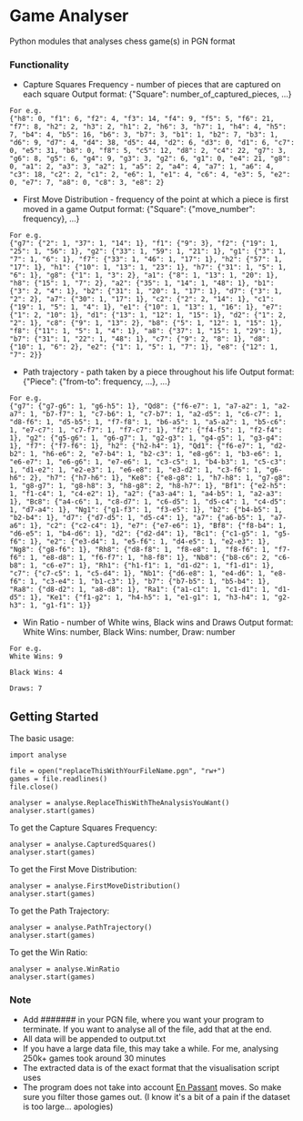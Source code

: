 # Game Analyser

Python modules that analyses chess game(s) in PGN format

### Functionality

* Capture Squares Frequency - number of pieces that are captured on each square
Output format: {"Square": number_of_captured_pieces, ...}
```
For e.g.
{"h8": 0, "f1": 6, "f2": 4, "f3": 14, "f4": 9, "f5": 5, "f6": 21, "f7": 8, "h2": 2, "h3": 2, "h1": 2, "h6": 3, "h7": 1, "h4": 4, "h5": 7, "b4": 4, "b5": 16, "b6": 3, "b7": 3, "b1": 1, "b2": 7, "b3": 1, "d6": 9, "d7": 4, "d4": 38, "d5": 44, "d2": 6, "d3": 0, "d1": 6, "c7": 0, "e5": 31, "b8": 0, "f8": 5, "c5": 12, "d8": 2, "c4": 22, "g7": 3, "g6": 8, "g5": 6, "g4": 9, "g3": 3, "g2": 6, "g1": 0, "e4": 21, "g8": 0, "a1": 2, "a3": 3, "a2": 1, "a5": 2, "a4": 4, "a7": 1, "a6": 4, "c3": 18, "c2": 2, "c1": 2, "e6": 1, "e1": 4, "c6": 4, "e3": 5, "e2": 0, "e7": 7, "a8": 0, "c8": 3, "e8": 2}
```

* First Move Distribution - frequency of the point at which a piece is first moved in a game
Output format: {"Square": {"move_number": frequency}, ...}
```
For e.g.
{"g7": {"2": 1, "37": 1, "14": 1}, "f1": {"9": 3}, "f2": {"19": 1, "25": 1, "56": 1}, "g2": {"33": 1, "59": 1, "21": 1}, "g1": {"3": 1, "7": 1, "6": 1}, "f7": {"33": 1, "46": 1, "17": 1}, "h2": {"57": 1, "17": 1}, "h1": {"10": 1, "13": 1, "23": 1}, "h7": {"31": 1, "5": 1, "6": 1}, "g8": {"1": 1, "3": 2}, "a1": {"8": 1, "13": 1, "20": 1}, "h8": {"15": 1, "7": 2}, "a2": {"35": 1, "14": 1, "48": 1}, "b1": {"3": 2, "4": 1}, "b2": {"31": 1, "20": 1, "17": 1}, "d7": {"3": 1, "2": 2}, "a7": {"30": 1, "17": 1}, "c2": {"2": 2, "14": 1}, "c1": {"19": 1, "5": 1, "4": 1}, "e1": {"10": 1, "13": 1, "16": 1}, "e7": {"1": 2, "10": 1}, "d1": {"13": 1, "12": 1, "15": 1}, "d2": {"1": 2, "2": 1}, "c8": {"9": 1, "13": 2}, "b8": {"5": 1, "12": 1, "15": 1}, "f8": {"11": 1, "5": 1, "4": 1}, "a8": {"37": 1, "15": 1, "29": 1}, "b7": {"31": 1, "22": 1, "48": 1}, "c7": {"9": 2, "8": 1}, "d8": {"10": 1, "6": 2}, "e2": {"1": 1, "5": 1, "7": 1}, "e8": {"12": 1, "7": 2}}
```

* Path trajectory - path taken by a piece throughout his life
Output format: {"Piece": {"from-to": frequency, ...}, ...}
```
For e.g.
{"g7": {"g7-g6": 1, "g6-h5": 1}, "Qd8": {"f6-e7": 1, "a7-a2": 1, "a2-a7": 1, "b7-f7": 1, "c7-b6": 1, "c7-b7": 1, "a2-d5": 1, "c6-c7": 1, "d8-f6": 1, "d5-b5": 1, "f7-f8": 1, "b6-a5": 1, "a5-a2": 1, "b5-c6": 1, "e7-c7": 1, "c7-f7": 1, "f7-c7": 1}, "f2": {"f4-f5": 1, "f2-f4": 1}, "g2": {"g5-g6": 1, "g6-g7": 1, "g2-g3": 1, "g4-g5": 1, "g3-g4": 1}, "f7": {"f7-f6": 1}, "h2": {"h2-h4": 1}, "Qd1": {"f6-e7": 1, "d2-b2": 1, "h6-e6": 2, "e7-b4": 1, "b2-c3": 1, "e8-g6": 1, "b3-e6": 1, "e6-e7": 1, "e6-g6": 1, "e7-e6": 1, "c3-c5": 1, "b4-b3": 1, "c5-c3": 1, "d1-e2": 1, "e2-e3": 1, "e6-e8": 1, "e3-d2": 1, "c3-f6": 1, "g6-h6": 2}, "h7": {"h7-h6": 1}, "Ke8": {"e8-g8": 1, "h7-h8": 1, "g7-g8": 1, "g8-g7": 1, "g8-h8": 3, "h8-g8": 2, "h8-h7": 1}, "Bf1": {"e2-h5": 1, "f1-c4": 1, "c4-e2": 1}, "a2": {"a3-a4": 1, "a4-b5": 1, "a2-a3": 1}, "Bc8": {"a4-c6": 1, "c8-d7": 1, "c6-d5": 1, "d5-c4": 1, "c4-d5": 1, "d7-a4": 1}, "Ng1": {"g1-f3": 1, "f3-e5": 1}, "b2": {"b4-b5": 1, "b2-b4": 1}, "d7": {"d7-d5": 1, "d5-c4": 1}, "a7": {"a6-b5": 1, "a7-a6": 1}, "c2": {"c2-c4": 1}, "e7": {"e7-e6": 1}, "Bf8": {"f8-b4": 1, "d6-e5": 1, "b4-d6": 1}, "d2": {"d2-d4": 1}, "Bc1": {"c1-g5": 1, "g5-f6": 1}, "e2": {"e3-d4": 1, "e5-f6": 1, "d4-e5": 1, "e2-e3": 1}, "Ng8": {"g8-f6": 1}, "Rh8": {"d8-f8": 1, "f8-e8": 1, "f8-f6": 1, "f7-f6": 1, "e8-d8": 1, "f6-f7": 1, "h8-f8": 1}, "Nb8": {"b8-c6": 2, "c6-b8": 1, "c6-e7": 1}, "Rh1": {"h1-f1": 1, "d1-d2": 1, "f1-d1": 1}, "c7": {"c7-c5": 1, "c5-d4": 1}, "Nb1": {"d6-e8": 1, "e4-d6": 1, "e8-f6": 1, "c3-e4": 1, "b1-c3": 1}, "b7": {"b7-b5": 1, "b5-b4": 1}, "Ra8": {"d8-d2": 1, "a8-d8": 1}, "Ra1": {"a1-c1": 1, "c1-d1": 1, "d1-d5": 1}, "Ke1": {"f1-g2": 1, "h4-h5": 1, "e1-g1": 1, "h3-h4": 1, "g2-h3": 1, "g1-f1": 1}}
```
* Win Ratio - number of White wins, Black wins and Draws
Output format: White Wins: number, Black Wins: number, Draw: number
```
For e.g.
White Wins: 9

Black Wins: 4

Draws: 7
```



## Getting Started

The basic usage:

```
import analyse

file = open("replaceThisWithYourFileName.pgn", "rw+")
games = file.readlines()
file.close()

analyser = analyse.ReplaceThisWithTheAnalysisYouWant()
analyser.start(games)

```
To get the Capture Squares Frequency:

```
analyser = analyse.CapturedSquares()
analyser.start(games)
```

To get the First Move Distribution:

```
analyser = analyse.FirstMoveDistribution()
analyser.start(games)
```

To get the Path Trajectory:

```
analyser = analyse.PathTrajectory()
analyser.start(games)
```

To get the Win Ratio:

```
analyser = analyse.WinRatio
analyser.start(games)
```

### Note
* Add ####### in your PGN file, where you want your program to terminate. If you want to analyse all of the file, add that at the end.
* All data will be appended to output.txt
* If you have a large data file, this may take a while. For me, analysing 250k+ games took around 30 minutes
* The extracted data is of the exact format that the visualisation script uses
* The program does not take into account [En Passant](https://en.wikipedia.org/wiki/En_passant) moves. So make sure you filter those games out. (I know it's a bit of a pain if the dataset is too large... apologies)